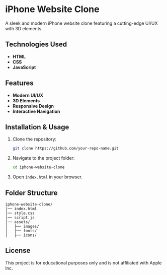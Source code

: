 # iPhone Website Clone

A sleek and modern iPhone website clone featuring a cutting-edge UI/UX with 3D elements.

## Technologies Used
- **HTML**  
- **CSS** 
- **JavaScript** 

## Features
- **Modern UI/UX**
- **3D Elements** 
- **Responsive Design**
- **Interactive Navigation**

## Installation & Usage
1. Clone the repository:
   ```sh
   git clone https://github.com/your-repo-name.git
   ```
2. Navigate to the project folder:
   ```sh
   cd iphone-website-clone
   ```
3. Open `index.html` in your browser.

## Folder Structure
```
iphone-website-clone/
│── index.html
│── style.css
│── script.js
│── assets/
│   ├── images/
│   ├── fonts/
│   ├── icons/
```

## License
This project is for educational purposes only and is not affiliated with Apple Inc.


